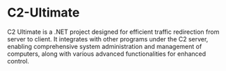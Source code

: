 # C2-Ultimate
 C2 Ultimate is a .NET project designed for efficient traffic redirection from server to client. It integrates with other programs under the C2 server, enabling comprehensive system administration and management of computers, along with various advanced functionalities for enhanced control.
